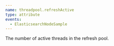```yaml
---
name: threadpool.refreshActive
type: attribute
events:
  - ElasticsearchNodeSample
---
```


The number of active threads in the refresh pool.